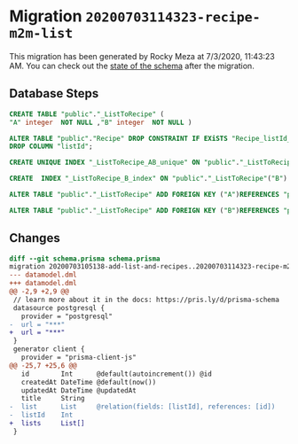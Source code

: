 # Migration `20200703114323-recipe-m2m-list`

This migration has been generated by Rocky Meza at 7/3/2020, 11:43:23 AM.
You can check out the [state of the schema](./schema.prisma) after the migration.

## Database Steps

```sql
CREATE TABLE "public"."_ListToRecipe" (
"A" integer  NOT NULL ,"B" integer  NOT NULL )

ALTER TABLE "public"."Recipe" DROP CONSTRAINT IF EXiSTS "Recipe_listId_fkey",
DROP COLUMN "listId";

CREATE UNIQUE INDEX "_ListToRecipe_AB_unique" ON "public"."_ListToRecipe"("A","B")

CREATE  INDEX "_ListToRecipe_B_index" ON "public"."_ListToRecipe"("B")

ALTER TABLE "public"."_ListToRecipe" ADD FOREIGN KEY ("A")REFERENCES "public"."List"("id") ON DELETE CASCADE  ON UPDATE CASCADE

ALTER TABLE "public"."_ListToRecipe" ADD FOREIGN KEY ("B")REFERENCES "public"."Recipe"("id") ON DELETE CASCADE  ON UPDATE CASCADE
```

## Changes

```diff
diff --git schema.prisma schema.prisma
migration 20200703105138-add-list-and-recipes..20200703114323-recipe-m2m-list
--- datamodel.dml
+++ datamodel.dml
@@ -2,9 +2,9 @@
 // learn more about it in the docs: https://pris.ly/d/prisma-schema
 datasource postgresql {
   provider = "postgresql"
-  url = "***"
+  url = "***"
 }
 generator client {
   provider = "prisma-client-js"
@@ -25,7 +25,6 @@
   id        Int      @default(autoincrement()) @id
   createdAt DateTime @default(now())
   updatedAt DateTime @updatedAt
   title     String   
-  list      List     @relation(fields: [listId], references: [id])
-  listId    Int      
+  lists     List[]   
 }
```



